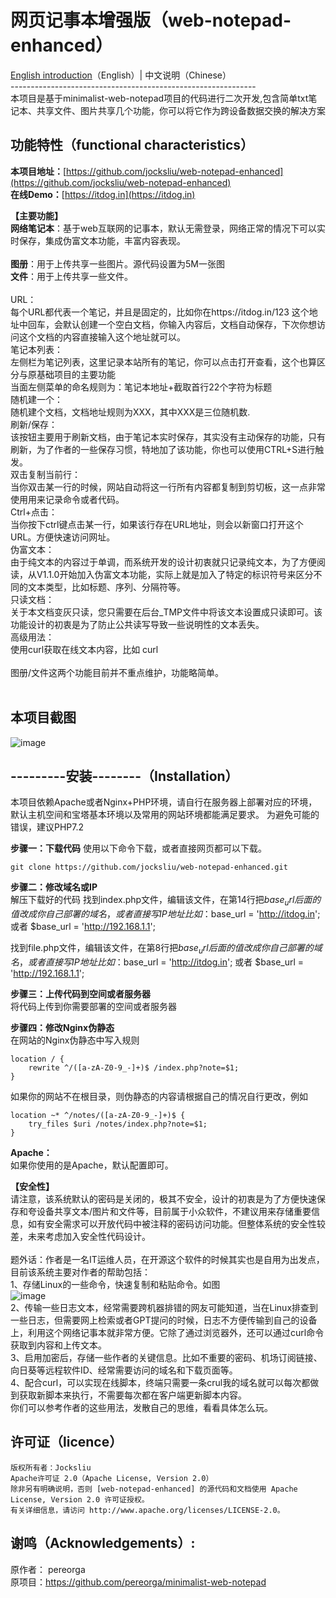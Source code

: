 # 网页记事本增强版（web-notepad-enhanced）
  [English introduction](https://github.com/jocksliu/web-notepad-enhanced/blob/main/README-English.md)（English）|   中文说明（Chinese）<br />
    -------------------------------------------------------------<br />
  本项目是基于minimalist-web-notepad项目的代码进行二次开发,包含简单txt笔记本、共享文件、图片共享几个功能，你可以将它作为跨设备数据交换的解决方案<br />

## **功能特性（functional characteristics）**

**本项目地址：**[https://github.com/jocksliu/web-notepad-enhanced](https://github.com/jocksliu/web-notepad-enhanced)<br />**在线Demo：**[https://itdog.in](https://itdog.in)

**【主要功能】**<br />**网络笔记本**：基于web互联网的记事本，默认无需登录，网络正常的情况下可以实时保存，集成伪富文本功能，丰富内容表现。<br /><br />**图册**：用于上传共享一些图片。源代码设置为5M一张图<br />**文件**：用于上传共享一些文件。<br />
<br />
URL：<br />每个URL都代表一个笔记，并且是固定的，比如你在https://itdog.in/123 这个地址中回车，会默认创建一个空白文档，你输入内容后，文档自动保存，下次你想访问这个文档的内容直接输入这个地址就可以。<br />
笔记本列表：<br />左侧栏为笔记列表，这里记录本站所有的笔记，你可以点击打开查看，这个也算区分与原基础项目的主要功能<br />当面左侧菜单的命名规则为：笔记本地址+截取首行22个字符为标题<br />
随机建一个：<br />随机建个文档，文档地址规则为XXX，其中XXX是三位随机数.<br />
刷新/保存：<br />该按钮主要用于刷新文档，由于笔记本实时保存，其实没有主动保存的功能，只有刷新，为了作者的一些保存习惯，特地加了该功能，你也可以使用CTRL+S进行触发。<br />
双击复制当前行：<br />当你双击某一行的时候，网站自动将这一行所有内容都复制到剪切板，这一点非常使用用来记录命令或者代码。<br />
Ctrl+点击：<br />当你按下ctrl键点击某一行，如果该行存在URL地址，则会以新窗口打开这个URL。方便快速访问网址。<br />
伪富文本：<br />由于纯文本的内容过于单调，而系统开发的设计初衷就只记录纯文本，为了方便阅读，从V1.1.0开始加入伪富文本功能，实际上就是加入了特定的标识符号来区分不同的文本类型，比如标题、序列、分隔符等。<br />
只读文档：<br />关于本文档变灰只读，您只需要在后台_TMP文件中将该文本设置成只读即可。该功能设计的初衷是为了防止公共读写导致一些说明性的文本丢失。<br />
高级用法：<br />使用curl获取在线文本内容，比如 curl <br />
<br />
图册/文件这两个功能目前并不重点维护，功能略简单。<br />
<br />

## 本项目截图
![image](https://github.com/jocksliu/web-notepad-enhanced/assets/94985963/a3861aee-77b3-4236-86e1-8a3f87588d25)

## ---------安装--------（Installation） 
本项目依赖Apache或者Nginx+PHP环境，请自行在服务器上部署对应的环境，默认主机空间和宝塔基本环境以及常用的网站环境都能满足要求。
为避免可能的错误，建议PHP7.2

**步骤一：下载代码**
使用以下命令下载，或者直接网页都可以下载。

```
git clone https://github.com/jocksliu/web-notepad-enhanced.git
```

**步骤二：修改域名或IP**<br />
解压下载好的代码
找到index.php文件，编辑该文件，在第14行把$base_url后面的值改成你自己部署的域名，或者直接写IP地址
比如：$base_url = 'http://itdog.in';  或者 $base_url = 'http://192.168.1.1';

找到file.php文件，编辑该文件，在第8行把$base_url后面的值改成你自己部署的域名，或者直接写IP地址
比如：$base_url = 'http://itdog.in';  或者 $base_url = 'http://192.168.1.1';

**步骤三：上传代码到空间或者服务器**<br />
将代码上传到你需要部署的空间或者服务器

**步骤四：修改Nginx伪静态**<br />
在网站的Nginx伪静态中写入规则
```
location / {
    rewrite ^/([a-zA-Z0-9_-]+)$ /index.php?note=$1;
}
```
如果你的网站不在根目录，则伪静态的内容请根据自己的情况自行更改，例如
```
location ~* ^/notes/([a-zA-Z0-9_-]+)$ {
    try_files $uri /notes/index.php?note=$1;
}
```
**Apache：**<br />如果你使用的是Apache，默认配置即可。


**【安全性】**<br />请注意，该系统默认的密码是关闭的，极其不安全，设计的初衷是为了方便快速保存和夸设备共享文本/图片和文件等，目前属于小众软件，不建议用来存储重要信息，如有安全需求可以开放代码中被注释的密码访问功能。但整体系统的安全性较差，未来考虑加入安全性代码设计。<br />
<br />
题外话：作者是一名IT运维人员，在开源这个软件的时候其实也是自用为出发点，目前该系统主要对作者的帮助包括：<br />
1、存储Linux的一些命令，快速复制和粘贴命令。如图<br />![image](https://github.com/jocksliu/web-notepad-enhanced/assets/94985963/a20195a5-950d-4c6d-904c-38852b40040b)
<br />
2、传输一些日志文本，经常需要跨机器排错的网友可能知道，当在Linux排查到一些日志，但需要网上检索或者GPT提问的时候，日志不方便传输到自己的设备上，利用这个网络记事本就非常方便。它除了通过浏览器外，还可以通过curl命令获取到内容和上传文本。<br />
3、启用加密后，存储一些作者的关键信息。比如不重要的密码、机场订阅链接、向日葵等远程软件ID、经常需要访问的域名和下载页面等。<br />
4、配合curl，可以实现在线脚本，终端只需要一条crul我的域名就可以每次都做到获取新脚本来执行，不需要每次都在客户端更新脚本内容。<br />
你们可以参考作者的这些用法，发散自己的思维，看看具体怎么玩。<br />

## 许可证（licence）
```
版权所有者：Jocksliu
Apache许可证 2.0（Apache License, Version 2.0）
除非另有明确说明，否则 [web-notepad-enhanced] 的源代码和文档使用 Apache License, Version 2.0 许可证授权。
有关详细信息，请访问 http://www.apache.org/licenses/LICENSE-2.0。
```

## 谢鸣（Acknowledgements）:
原作者： pereorga<br />原项目：https://github.com/pereorga/minimalist-web-notepad
